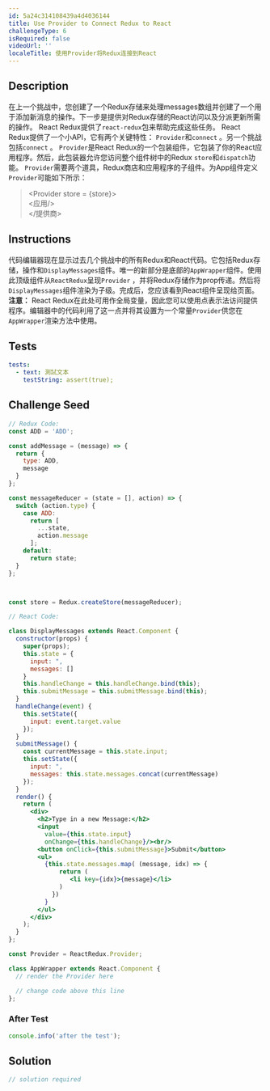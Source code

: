```yaml
---
id: 5a24c314108439a4d4036144
title: Use Provider to Connect Redux to React
challengeType: 6
isRequired: false
videoUrl: ''
localeTitle: 使用Provider将Redux连接到React
---
```


## Description
<section id="description">在上一个挑战中，您创建了一个Redux存储来处理messages数组并创建了一个用于添加新消息的操作。下一步是提供对Redux存储的React访问以及分派更新所需的操作。 React Redux提供了<code>react-redux</code>包来帮助完成这些任务。 React Redux提供了一个小API，它有两个关键特性： <code>Provider</code>和<code>connect</code> 。另一个挑战包括<code>connect</code> 。 <code>Provider</code>是React Redux的一个包装组件，它包装了你的React应用程序。然后，此包装器允许您访问整个组件树中的Redux <code>store</code>和<code>dispatch</code>功能。 <code>Provider</code>需要两个道具，Redux商店和应用程序的子组件。为App组件定义<code>Provider</code>可能如下所示： <blockquote> &lt;Provider store = {store}&gt; <br> &lt;应用/&gt; <br> &lt;/提供商&gt; </blockquote></section>

## Instructions
<section id="instructions">代码编辑器现在显示过去几个挑战中的所有Redux和React代码。它包括Redux存储，操作和<code>DisplayMessages</code>组件。唯一的新部分是底部的<code>AppWrapper</code>组件。使用此顶级组件从<code>ReactRedux</code>呈现<code>Provider</code> ，并将Redux存储作为prop传递。然后将<code>DisplayMessages</code>组件渲染为子级。完成后，您应该看到React组件呈现给页面。 <strong>注意：</strong> React Redux在此处可用作全局变量，因此您可以使用点表示法访问提供程序。编辑器中的代码利用了这一点并将其设置为一个常量<code>Provider</code>供您在<code>AppWrapper</code>渲染方法中使用。 </section>

## Tests
<section id='tests'>

```yml
tests:
  - text: 測試文本
    testString: assert(true);

```

</section>

## Challenge Seed
<section id='challengeSeed'>

<div id='jsx-seed'>

```jsx
// Redux Code:
const ADD = 'ADD';

const addMessage = (message) => {
  return {
    type: ADD,
    message
  }
};

const messageReducer = (state = [], action) => {
  switch (action.type) {
    case ADD:
      return [
        ...state,
        action.message
      ];
    default:
      return state;
  }
};



const store = Redux.createStore(messageReducer);

// React Code:

class DisplayMessages extends React.Component {
  constructor(props) {
    super(props);
    this.state = {
      input: ",
      messages: []
    }
    this.handleChange = this.handleChange.bind(this);
    this.submitMessage = this.submitMessage.bind(this);
  }
  handleChange(event) {
    this.setState({
      input: event.target.value
    });
  }
  submitMessage() {
    const currentMessage = this.state.input;
    this.setState({
      input: ",
      messages: this.state.messages.concat(currentMessage)
    });
  }
  render() {
    return (
      <div>
        <h2>Type in a new Message:</h2>
        <input
          value={this.state.input}
          onChange={this.handleChange}/><br/>
        <button onClick={this.submitMessage}>Submit</button>
        <ul>
          {this.state.messages.map( (message, idx) => {
              return (
                 <li key={idx}>{message}</li>
              )
            })
          }
        </ul>
      </div>
    );
  }
};

const Provider = ReactRedux.Provider;

class AppWrapper extends React.Component {
  // render the Provider here

  // change code above this line
};

```

</div>


### After Test
<div id='jsx-teardown'>

```js
console.info('after the test');
```

</div>

</section>

## Solution
<section id='solution'>

```js
// solution required
```
</section>
